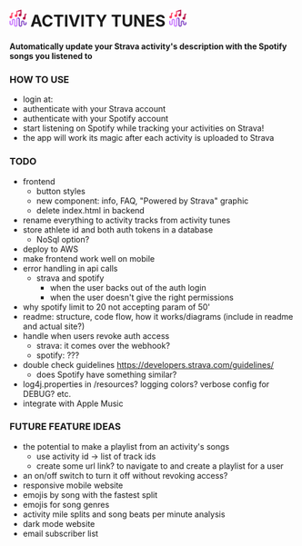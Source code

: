 # <img src="src/assets/activity_tunes_icon.png" width="30" /> ACTIVITY TUNES <img src="src/assets/activity_tunes_icon.png" width="30" />

**Automatically update your Strava activity's description with the Spotify songs you listened to**

### HOW TO USE
- login at: <site url here>
- authenticate with your Strava account 
- authenticate with your Spotify account
- start listening on Spotify while tracking your activities on Strava!
- the app will work its magic after each activity is uploaded to Strava

### TODO
- frontend
  - button styles
  - new component: info, FAQ, "Powered by Strava" graphic
  - delete index.html in backend
- rename everything to activity tracks from activity tunes
- store athlete id and both auth tokens in a database
  - NoSql option?
- deploy to AWS
- make frontend work well on mobile
- error handling in api calls
  - strava and spotify
    - when the user backs out of the auth login
    - when the user doesn't give the right permissions 
- why spotify limit to 20 not accepting param of 50'
- readme: structure, code flow, how it works/diagrams (include in readme and actual site?)
- handle when users revoke auth access
  - strava: it comes over the webhook?
  - spotify: ???
- double check guidelines https://developers.strava.com/guidelines/ 
  - does Spotify have something similar?
- log4j.properties in /resources? logging colors? verbose config for DEBUG? etc.
- integrate with Apple Music

### FUTURE FEATURE IDEAS
- the potential to make a playlist from an activity's songs
  - use activity id -> list of track ids
  - create some url link? to navigate to and create a playlist for a user
- an on/off switch to turn it off without revoking access?
- responsive mobile website
- emojis by song with the fastest split
- emojis for song genres
- activity mile splits and song beats per minute analysis
- dark mode website
- email subscriber list
